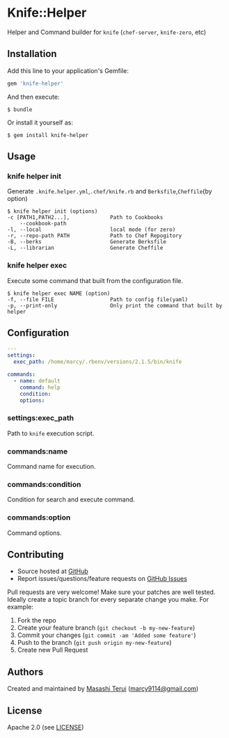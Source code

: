# Knife::Helper

Helper and Command builder for `knife` (`chef-server`, `knife-zero`, etc)

## Installation

Add this line to your application's Gemfile:

```ruby
gem 'knife-helper'
```

And then execute:

    $ bundle

Or install it yourself as:

    $ gem install knife-helper

## Usage

### knife helper init
Generate `.knife.helper.yml`,`.chef/knife.rb` and `Berksfile`,`Cheffile`(by option)

```
$ knife helper init (options)
-c [PATH1,PATH2...],             Path to Cookbooks
    --cookbook-path
-l, --local                      local mode (for zero)
-r, --repo-path PATH             Path to Chef Repogitory
-B, --berks                      Generate Berksfile
-L, --librarian                  Generate Cheffile
```

### knife helper exec
Execute some command that built from the configuration file.

```
$ knife helper exec NAME (option)
-f, --file FILE                  Path to config file(yaml)
-p, --print-only                 Only print the command that built by helper
```

## Configuration

```yaml
---
settings:
  exec_path: /home/marcy/.rbenv/versions/2.1.5/bin/knife

commands:
  - name: default
    command: help
    condition:
    options:
```

### settings:exec_path
Path to `knife` execution script.

### commands:name
Command name for execution.  

### commands:condition
Condition for search and execute command.

### commands:option
Command options.


## Contributing

* Source hosted at [GitHub][repo]
* Report issues/questions/feature requests on [GitHub Issues][issues]

Pull requests are very welcome! Make sure your patches are well tested.
Ideally create a topic branch for every separate change you make. For
example:

1. Fork the repo
2. Create your feature branch (`git checkout -b my-new-feature`)
3. Commit your changes (`git commit -am 'Added some feature'`)
4. Push to the branch (`git push origin my-new-feature`)
5. Create new Pull Request

## Authors

Created and maintained by [Masashi Terui][author] (<marcy9114@gmail.com>)

## License

Apache 2.0 (see [LICENSE][license])

[author]:           https://github.com/marcy-terui
[issues]:           https://github.com/marcy-terui/knife-helper/issues
[license]:          https://github.com/marcy-terui/knife-helper/blob/master/LICENSE.txt
[repo]:             https://github.com/marcy-terui/knife-helper
